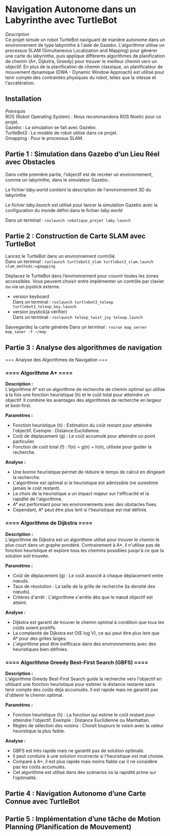 # Navigation Autonome dans un Labyrinthe avec TurtleBot<br>
*Description*<br>
Ce projet simule un robot TurtleBot naviguant de manière autonome dans un environnement de type labyrinthe à l'aide de Gazebo. L'algorithme utilise un processus SLAM (Simultaneous Localization and Mapping) pour générer une carte du labyrinthe, puis applique différents algorithmes de planification de chemin (A*, Dijkstra, Greedy) pour trouver le meilleur chemin vers un objectif. En plus de la planification de chemin classique, un planificateur de mouvement dynamique (DWA - Dynamic Window Approach) est utilisé pour tenir compte des contraintes physiques du robot, telles que la vitesse et l'accélération.<br>

## Installation<br>
*Prérequis*<br>
ROS (Robot Operating System) : Nous recommandons ROS Noetic pour ce projet.<br>
Gazebo : La simulation se fait avec Gazebo.<br>
TurtleBot3 : Le modèle de robot utilisé dans ce projet.<br>
Gmapping : Pour le processus SLAM.<br>

## Partie 1 : Simulation dans Gazebo d’un Lieu Réel avec Obstacles<br>

Dans cette première partie, l'objectif est de recréer un environnement, comme un labyrinthe, dans le simulateur Gazebo. <br>

Le fichier *laby.world* contient la description de l'environnement 3D du labyrinthe<br>

Le fichier *laby.launch* est utilisé pour lancer la simulation Gazebo avec la configuration du monde défini dans le fichier *laby.world*<br>

Dans un terminal : `roslaunch robotique_projet laby.launch`<br>


## Partie 2 : Construction de Carte SLAM avec TurtleBot<br>

Lancez le TurtleBot dans un environnement contrôlé.<br>
Dans un terminal : `roslaunch turtlebot3_slam turtlebot3_slam.launch slam_methods:=gmapping`<br>

Déplacez le TurtleBot dans l’environnement pour couvrir toutes les zones accessibles. Vous peuvent choisir entre implémenter un contrôle par clavier ou via un joystick externe.<br>
- version keyboard<br>
Dans un terminal : `roslaunch turtlebot3_teleop turtlebot3_teleop_key.launch`<br>
- version joystick(à vérifier)<br>
Dans un terminal : `roslaunch teleop_twist_joy teleop.launch`<br>

Sauvegardez la carte générée
Dans un terminal : `rosrun map_server map_saver -f ~/map`<br>

## Partie 3 : Analyse des algorithmes de navigation<br>

=== Analyse des Algorithmes de Navigation ===

### ==== Algorithme A* ====
**Description :**<br>
L'algorithme A* est un algorithme de recherche de chemin optimal qui utilise à la fois une
fonction heuristique (h) et le coût total pour atteindre un objectif. Il combine les avantages
des algorithmes de recherche en largeur et best-first.

**Paramètres :**
  - Fonction heuristique (h) : Estimation du coût restant pour atteindre l'objectif.
    Exemple : Distance Euclidienne.
  - Coût de déplacement (g) : Le coût accumulé pour atteindre un point particulier.
  - Fonction de coût total (f) : f(n) = g(n) + h(n), utilisée pour guider la recherche.

**Analyse :**
  - Une bonne heuristique permet de réduire le temps de calcul en dirigeant la recherche.
  - L'algorithme est optimal si la heuristique est admissible (ne surestime jamais le coût restant).
  - Le choix de la heuristique a un impact majeur sur l'efficacité et la rapidité de l'algorithme.
  - A* est performant pour les environnements avec des obstacles fixes.
  - Cependant, A* peut être plus lent si l'heuristique est mal définie.


### ==== Algorithme de Dijkstra ====
**Description :**<br>
L'algorithme de Dijkstra est un algorithme utilisé pour trouver le chemin le plus court dans un
graphe pondéré. Contrairement à A*, il n'utilise pas de fonction heuristique et explore tous les
chemins possibles jusqu'à ce que la solution soit trouvée.

**Paramètres :**
  - Coût de déplacement (g) : Le coût associé à chaque déplacement entre nœuds.
  - Taux de résolution : La taille de la grille de recherche (la densité des nœuds).
  - Critères d'arrêt : L'algorithme s'arrête dès que le nœud objectif est atteint.

**Analyse :**
  - Dijkstra est garanti de trouver le chemin optimal à condition que tous les coûts soient positifs.
  - La complexité de Dijkstra est O(E log V), ce qui peut être plus lent que A* pour des grilles larges.
  - L'algorithme peut être inefficace dans des environnements avec des heuristiques bien définies.


### ==== Algorithme Greedy Best-First Search (GBFS) ====
**Description :**<br>
L'algorithme Greedy Best-First Search guide la recherche vers l'objectif en utilisant une fonction
heuristique pour estimer la distance restante sans tenir compte des coûts déjà accumulés.
Il est rapide mais ne garantit pas d'obtenir le chemin optimal.

**Paramètres :**
  - Fonction heuristique (h) : La fonction qui estime le coût restant pour atteindre l'objectif.
    Exemple : Distance Euclidienne ou Manhattan.
  - Règles de sélection des voisins : Choisit toujours le voisin avec la valeur heuristique la plus faible.

**Analyse :**
  - GBFS est très rapide mais ne garantit pas de solution optimale.
  - Il peut conduire à une solution incorrecte si l'heuristique est mal choisie.
  - Comparé à A*, il est plus rapide mais moins fiable car il ne considère pas les coûts accumulés.
  - Cet algorithme est utilisé dans des scénarios où la rapidité prime sur l'optimalité.

## Partie 4 : Navigation Autonome d’une Carte Connue avec TurtleBot<br>



## Partie 5 : Implémentation d’une tâche de Motion Planning (Planification de Mouvement)<br>



